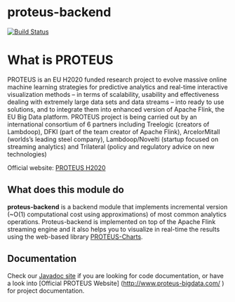 # proteus-backend
[![Build Status](https://travis-ci.org/proteus-h2020/proteus-backend.svg?branch=development)](https://travis-ci.org/proteus-h2020/proteus-backend)


# What is PROTEUS
PROTEUS is an EU H2020 funded research project to evolve massive online machine learning strategies for predictive analytics and real-time interactive visualization methods – in terms of scalability, usability and effectiveness dealing with extremely large data sets and data streams – into ready to use solutions, and to integrate them into enhanced version of Apache Flink, the EU Big Data platform. PROTEUS project is being carried out by an international consortium of 6 partners including Treelogic (creators of Lambdoop), DFKI (part of the team creator of Apache Flink), ArcelorMitall (worlds’s leading steel company), Lambdoop/Novelti (startup focused on streaming analytics) and Trilateral (policy and regulatory advice on new technologies)

Official website: [PROTEUS H2020](http://www.proteus-bigdata.com/)

## What does this module do
**proteus-backend** is a backend module that implements incremental version (~O(1) computational cost using approximations) of most common analytics operations.  Proteus-backend is implemented on top of the Apache Flink streaming engine and it also helps you to  visualize in real-time the results using the web-based library [PROTEUS-Charts](https://github.com/proteus-h2020/proteus-charts).

## Documentation
Check our [Javadoc site](http://proteus-h2020.github.io/proteus-backend/) if you are looking for code documentation, or have a look into [Official PROTEUS Website] (http://www.proteus-bigdata.com/ ) for project documentation.

